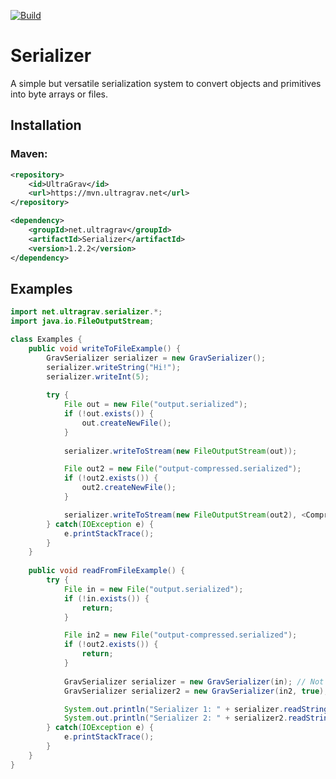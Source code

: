 [![Build](https://img.shields.io/jenkins/build?jobUrl=https%3A%2F%2Fci.ultragrav.net%2Fjob%2FSerializer)](https://ci.ultragrav.net/job/Serializer/)

# Serializer
A simple but versatile serialization system to convert objects and primitives into byte arrays or files.

## Installation
### Maven:
```xml
<repository>
    <id>UltraGrav</id>
    <url>https://mvn.ultragrav.net</url>
</repository>

<dependency>
    <groupId>net.ultragrav</groupId>
    <artifactId>Serializer</artifactId>
    <version>1.2.2</version>
</dependency>
```

## Examples
```java
import net.ultragrav.serializer.*;
import java.io.FileOutputStream;

class Examples {
    public void writeToFileExample() {
        GravSerializer serializer = new GravSerializer();
        serializer.writeString("Hi!");
        serializer.writeInt(5);
        
        try {
            File out = new File("output.serialized");
            if (!out.exists()) {
                out.createNewFile();
            }
    
            serializer.writeToStream(new FileOutputStream(out));

            File out2 = new File("output-compressed.serialized");
            if (!out2.exists()) {
                out2.createNewFile();
            }

            serializer.writeToStream(new FileOutputStream(out2), <Compressor>);
        } catch(IOException e) {
            e.printStackTrace();
        }
    }
    
    public void readFromFileExample() {
        try {
            File in = new File("output.serialized");
            if (!in.exists()) {
                return;
            }

            File in2 = new File("output-compressed.serialized");
            if (!out2.exists()) {
                return;
            }
            
            GravSerializer serializer = new GravSerializer(in); // Not compressed
            GravSerializer serializer2 = new GravSerializer(in2, true); // Compressed

            System.out.println("Serializer 1: " + serializer.readString() + ", " + serializer.readInt());
            System.out.println("Serializer 2: " + serializer2.readString() + ", " + serializer2.readInt());
        } catch(IOException e) {
            e.printStackTrace();
        }
    }
}
```
